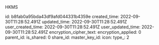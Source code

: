 HKMS

id: b8fab0a95bda43df9afd044331b4359e
created_time: 2022-09-30T11:28:52.491Z
updated_time: 2022-09-30T11:28:52.491Z
user_created_time: 2022-09-30T11:28:52.491Z
user_updated_time: 2022-09-30T11:28:52.491Z
encryption_cipher_text: 
encryption_applied: 0
parent_id: 
is_shared: 0
share_id: 
master_key_id: 
icon: 
type_: 2